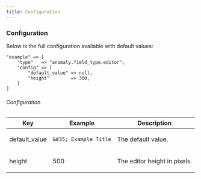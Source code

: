 ```yaml
---
title: Configuration 
---
```


### Configuration

Below is the full configuration available with default values:

    "example" => [ 
        "type"   => "anomaly.field_type.editor",
        "config" => [
            "default_value" => null,
            "height"        => 300,
        ]
    ]

###### Configuration

<table class="table table-bordered table-striped">

<thead>

<tr>

<th>Key</th>

<th>Example</th>

<th>Description</th>

</tr>

</thead>

<tbody>

<tr>

<td>

default_value

</td>

<td>

`&#35; Example Title`

</td>

<td>

The default value.

</td>

</tr>

<tr>

<td>

height

</td>

<td>

500

</td>

<td>

The editor height in pixels.

</td>

</tr>

</tbody>

</table>